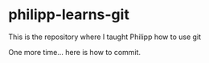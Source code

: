 # philipp-learns-git
This is the repository where I taught Philipp how to use git

One more time... here is how to commit.